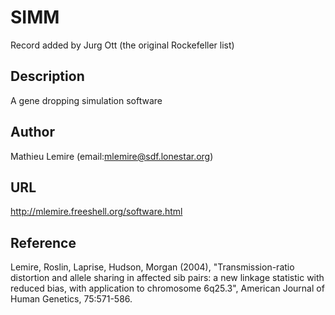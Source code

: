 # SIMM
Record added by Jurg Ott (the original Rockefeller list)

## Description
A gene dropping simulation software

## Author
Mathieu Lemire (email:mlemire@sdf.lonestar.org)

## URL
http://mlemire.freeshell.org/software.html

## Reference
Lemire, Roslin, Laprise, Hudson, Morgan (2004), "Transmission-ratio distortion and allele sharing in affected sib pairs: a new linkage statistic with reduced bias, with application to chromosome 6q25.3", American Journal of Human Genetics, 75:571-586.